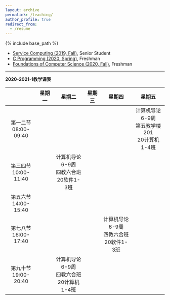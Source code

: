 ```yaml
---
layout: archive
permalink: /teaching/
author_profile: true
redirect_from:
  - /resume
---
```


{% include base_path %}

* [Service Computing (2019, Fall)](http://guoshengkang.github.io/teaching/2019-fall-service-computing), Senior Student
* [C Programming (2020, Spring)](http://guoshengkang.github.io/teaching/2020-spring-c-programming), Freshman
* [Foundations of Computer Science (2020, Fall)](http://guoshengkang.github.io/teaching/2020-fall-foundations-of-computer-science), Freshman

- - -

**2020-2021-1教学课表**

|        |星期一|星期二|星期三|星期四|星期五|
| :----: | :----: | :----: | :----: | :----: | :----: |
|第一二节<br>08:00-09:40|	|	 |	 |	 |计算机导论6-9周<br>第五教学楼201<br>20计算机1-4班|
|第三四节<br>10:00-11:40|	|计算机导论6-9周<br>四教六合班<br>20软件1-3班|	|	 |	|
|第五六节<br>14:00-15:40|	|	 |	|	 |	|
|第七八节<br>16:00-17:40|	|	 |	| 计算机导论6-9周<br>四教六合班<br>20软件1-3班 |	|
|第九十节<br>19:00-20:40|	|计算机导论6-9周<br>四教六合班<br>20计算机1-4班|	|	 |	|
